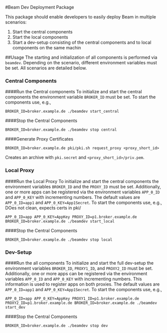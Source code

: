 #Beam Dev Deployment Package

This package should enable developers to easily deploy Beam in multiple
scenarios:

1) Start the central components
2) Start the local components
3) Start a dev-setup consisting of the central components and to local
   components on the same machin

##Usage
The starting and initialization of all components is performed via `beamdev`.
Depending on the scenario, different environment variables must be set. All
scenarios are detailed below.

### Central Components
####Run the Central components
To initialize and start the central components the environment
variable `BROKER_ID` must be set. To start the components use, e.g.,
```
BROKER_ID=broker.example.de ./beamdev start_central
```

####Stop the Central Components

```
BROKER_ID=broker.example.de ./beamdev stop central
```

####Generate Proxy Certificates

```
BROKER_ID=broker.example.de pki/pki.sh request_proxy <proxy_short_id>
```
Creates an archive with `pki.secret` and `<proxy_short_id>/priv.pem`.

### Local Proxy
####Run the Local Proxy
To initialize and start the central components the environment
variables `BROKER_ID` and the `PROXY_ID` must be set. Additionally, one or more apps can be registered via the environment variables `APP_0_ID` and `APP_0_KEY` with incrementing numbers.
The default values are `APP_0_ID=app1` and `APP_0_KEY=App1Secret`.
To start the components use, e.g.,
DOes not clean, expects certs in pki/
```
APP_0_ID=app APP_0_KEY=AppKey PROXY_ID=p1.broker.example.de BROKER_ID=broker.example.de ./beamdev start_local
```

####Stop the Central Components

```
BROKER_ID=broker.example.de ./beamdev stop local
```

### Dev-Setup
####Run the all components
To initialize and start the full dev-setup the environment
variables `BROKER_ID`, `PROXY1_ID`, and `PROXY2_ID` must be set. Additionally, one or more apps can be registered via the environment variables `APP_0_ID` and `APP_0_KEY` with incrementing numbers. This information is used to register apps on both proxies.
The default values are `APP_0_ID=app1` and `APP_0_KEY=App1Secret`.
To start the components use, e.g.,
```
APP_0_ID=app APP_0_KEY=AppKey PROXY1_ID=p1.broker.example.de PROXY2_ID=p1.broker.example.de BROKER_ID=broker.example.de ./beamdev start_dev
```

####Stop the Central Components

```
BROKER_ID=broker.example.de ./beamdev stop dev
```
